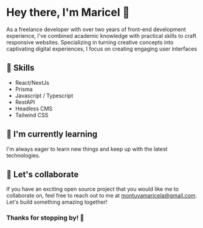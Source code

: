 # Hey there, I'm Maricel 👋

As a freelance developer with over two years of front-end development experience, I've combined academic knowledge with practical skills to craft responsive websites. 
Specializing in turning creative concepts into captivating digital experiences, I focus on creating engaging user interfaces

## 🚀 Skills

- React/NextJs
- Prisma
- Javascript / Typescript
- RestAPI
- Headless CMS
- Tailwind CSS

## 🌱 I'm currently learning

I'm always eager to learn new things and keep up with the latest technologies.

## 🤝 Let's collaborate

If you have an exciting open source project that you would like me to collaborate on, feel free to reach out to me at montuyamaricela@gmail.com. Let's build something amazing together!

### Thanks for stopping by! 👋
